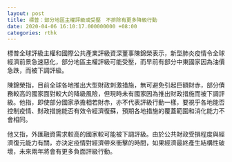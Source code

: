 ```yaml
---
layout: post
title: 標普：部分地區主權評級或受壓　不排除有更多降級行動
date: 2020-04-06 16:10:17.000000000 +08:00
categories: rthk
---
```


標普全球評級主權和國際公共產業評級資深董事陳錦榮表示，新型肺炎疫情令全球經濟前景急速惡化，部分地區主權評級可能受壓，而早前有部分中東國家因為油價急跌，而被下調評級。

陳錦榮指，目前全球各地推出大型財政刺激措施，無可避免引起巨額財赤，部分債務較高的國家面對較大的降級風險，但現時未有國家因為推出財政措施而被下調評級。他指，即使部分國家承擔相若財赤，亦不代表評級行動一樣，要視乎各地能否控制疫情、財政措施能否有效令經濟復蘇，預期各地措施的覆蓋範圍和消化能力不會相同。

他又指，外匯融資需求較高的國家較可能被下調評級。由於公共財政受損程度與經濟復元能力有關，亦決定疫情對經濟帶來衝擊的時間，如果經濟最終產生結構性破壞，未來兩年將會有更多負面評級行動。
